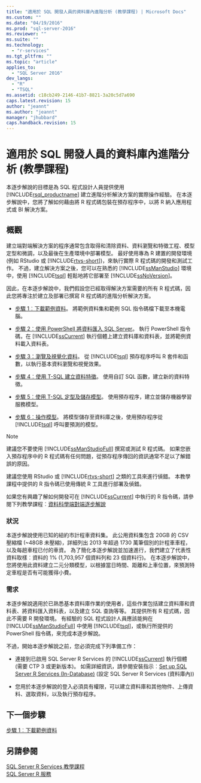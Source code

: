 ```yaml
---
title: "適用於 SQL 開發人員的資料庫內進階分析 (教學課程) | Microsoft Docs"
ms.custom: ""
ms.date: "04/19/2016"
ms.prod: "sql-server-2016"
ms.reviewer: ""
ms.suite: ""
ms.technology: 
  - "r-services"
ms.tgt_pltfrm: ""
ms.topic: "article"
applies_to: 
  - "SQL Server 2016"
dev_langs: 
  - "R"
  - "TSQL"
ms.assetid: c18cb249-2146-41b7-8821-3a20c5d7a690
caps.latest.revision: 15
author: "jeannt"
ms.author: "jeannt"
manager: "jhubbard"
caps.handback.revision: 15
---
```

# 適用於 SQL 開發人員的資料庫內進階分析 (教學課程)
本逐步解說的目標是為 SQL 程式設計人員提供使用 [!INCLUDE[rsql_productname](../../includes/rsql-productname-md.md)] 建立進階分析解決方案的實際操作經驗。 在本逐步解說中，您將了解如何藉由將 R 程式碼包裝在預存程序中，以將 R 納入應用程式或 BI 解決方案。  
  
## 概觀  
建立端對端解決方案的程序通常包含取得和清除資料、資料瀏覽和特徵工程、模型定型和微調，以及最後在生產環境中部署模型。 最好使用專為 R 建置的開發環境 (例如 RStudio 或 [!INCLUDE[rtvs-short](../../includes/rtvs-short-md.md)])，來執行實際 R 程式碼的開發和測試工作。 不過，建立解決方案之後，您可以在熟悉的 [!INCLUDE[ssManStudio](../../includes/ssmanstudio-md.md)] 環境中，使用 [!INCLUDE[tsql](../../includes/tsql-md.md)] 輕鬆地將它部署至 [!INCLUDE[ssNoVersion](../../includes/ssnoversion-md.md)]。  
  
因此，在本逐步解說中，我們假設您已經取得解決方案需要的所有 R 程式碼，因此您將專注於建立及部署已撰寫 R 程式碼的進階分析解決方案。  
  
-   [步驟 1︰下載範例資料](../../advanced-analytics/r-services/step-1-download-the-sample-data-in-database-advanced-analytics-tutorial.md)。    將範例資料集和範例 SQL 指令碼檔下載至本機電腦。  
  
-   [步驟 2︰使用 PowerShell 將資料匯入 SQL Server](../../advanced-analytics/r-services/step-2-import-data-to-sql-server-using-powershell.md)。  執行 PowerShell 指令碼，在 [!INCLUDE[ssCurrent](../../includes/sscurrent-md.md)] 執行個體上建立資料庫和資料表，並將範例資料載入資料表。  
  
-   [步驟 3：瀏覽及視覺化資料](../../advanced-analytics/r-services/step-3-explore-and-visualize-the-data-in-database-advanced-analytics-tutorial.md)。   從 [!INCLUDE[tsql](../../includes/tsql-md.md)] 預存程序呼叫 R 套件和函數，以執行基本資料瀏覽和視覺效果。  
  
-   [步驟 4︰使用 T-SQL 建立資料特徵](../../advanced-analytics/r-services/step-4-create-data-features-using-t-sql-in-database-advanced-analytics-tutorial.md)。  使用自訂 SQL 函數，建立新的資料特徵。  
  
-   [步驟 5︰使用 T-SQL 定型及儲存模型](../../advanced-analytics/r-services/step-5-train-and-save-a-model-using-t-sql.md)。  使用預存程序，建立並儲存機器學習服務模型。  
  
-   [步驟 6︰操作模型](../../advanced-analytics/r-services/step-6-operationalize-the-model-in-database-advanced-analytics-tutorial.md)。  將模型儲存至資料庫之後，使用預存程序從 [!INCLUDE[tsql](../../includes/tsql-md.md)] 呼叫要預測的模型。  
  
> [!NOTE]  
> 建議您不要使用 [!INCLUDE[ssManStudioFull](../../includes/ssmanstudiofull-md.md)] 撰寫或測試 R 程式碼。 如果您嵌入預存程序中的 R 程式碼有任何問題，從預存程序傳回的資訊通常不足以了解錯誤的原因。   
>   
> 建議您使用 RStudio 或 [!INCLUDE[rtvs-short](../../includes/rtvs-short-md.md)] 之類的工具來進行偵錯。 本教學課程中提供的 R 指令碼已使用傳統 R 工具進行部署及偵錯。  
>   
> 如果您有興趣了解如何開發可在 [!INCLUDE[ssCurrent](../../includes/sscurrent-md.md)] 中執行的 R 指令碼，請參閱下列教學課程︰[資料科學端對端逐步解說](../../advanced-analytics/r-services/data-science-end-to-end-walkthrough.md)  
  
### 狀況  
本逐步解說使用已知的紐約市計程車資料集。 此公用資料集包含 20GB 的 CSV 壓縮檔 (~48GB 未壓縮)，詳細列出 2013 年超過 1730 萬筆個別的計程車車程，以及每趟車程已付的車資。 為了簡化本逐步解說並加速進行，我們建立了代表性資料取樣︰資料的 1% (1,703,957 個資料列和 23 個資料行)。 在本逐步解說中，您將使用此資料建立二元分類模型，以根據當日時間、距離和上車位置，來預測特定車程是否有可能獲得小費。  
  
  
### 需求  
本逐步解說適用於已熟悉基本資料庫作業的使用者，這些作業包括建立資料庫和資料表、將資料匯入資料表，以及建立 SQL 查詢等等。 其提供所有 R 程式碼，因此不需要 R 開發環境。 有經驗的 SQL 程式設計人員應該能夠在 [!INCLUDE[ssManStudioFull](../../includes/ssmanstudiofull-md.md)] 中使用 [!INCLUDE[tsql](../../includes/tsql-md.md)]，或執行所提供的 PowerShell 指令碼，來完成本逐步解說。  
  
不過，開始本逐步解說之前，您必須完成下列準備工作：  
  
-   連接到已啟用 SQL Server R Services 的 [!INCLUDE[ssCurrent](../../includes/sscurrent-md.md)] 執行個體 (需要 CTP 3 或更新版本)。 如需詳細資訊，請參閱安裝指示︰[Set up SQL Server R Services (In-Database)](https://msdn.microsoft.com/library/mt696069.aspx) (設定 SQL Server R Services (資料庫內))  
  
 -   您用於本逐步解說的登入必須具有權限，可以建立資料庫和其他物件、上傳資料、選取資料，以及執行預存程序。  
  
## 下一個步驟  
[步驟 1︰下載範例資料](../../advanced-analytics/r-services/step-1-download-the-sample-data-in-database-advanced-analytics-tutorial.md)  
  
## 另請參閱  
[SQL Server R Services 教學課程](../../advanced-analytics/r-services/sql-server-r-services-tutorials.md)  
[SQL Server R 服務](../../advanced-analytics/r-services/sql-server-r-services.md)  
  
  
  
